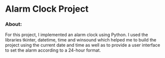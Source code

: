 # Alarm Clock Project
### About: 

For this project, I implemented an alarm clock using Python. I used the libraries tkinter, datetime, time and winsound which helped me to build the project using the current date and time as well as to provide a user interface to set the alarm according to a 24-hour format.
